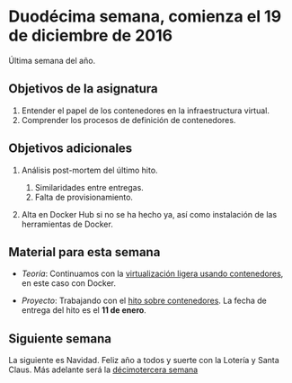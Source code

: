 # Duodécima semana, comienza el 19 de diciembre de 2016

Última semana del año.

## Objetivos de la asignatura

1. Entender el papel de los contenedores en la infraestructura virtual.
2. Comprender los procesos de definición de contenedores.

## Objetivos adicionales

1. Análisis post-mortem del último hito.
   1. Similaridades entre entregas.
   2. Falta de provisionamiento.

2. Alta en Docker Hub si no se ha hecho ya, así como instalación de
   las herramientas de Docker. 

## Material para esta semana

* *Teoría*: Continuamos con
  la
  [virtualización ligera usando contenedores](http://jj.github.io/CC/documentos/temas/Contenedores#gestin-de-contenedores-con-docker),
  en este caso con Docker.

* *Proyecto*: Trabajando con el [hito sobre contenedores](http://jj.github.io/CC/documentos/proyecto/5.Docker). La fecha de entrega del hito es el **11 de enero**.

## Siguiente semana

La siguiente es Navidad. Feliz año a todos y suerte con la Lotería y
Santa Claus. Más adelante será la [décimotercera semana](13-semana.md)
